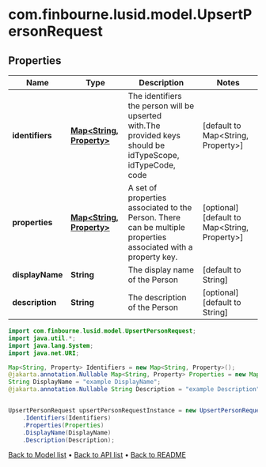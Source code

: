 # com.finbourne.lusid.model.UpsertPersonRequest

## Properties

Name | Type | Description | Notes
------------ | ------------- | ------------- | -------------
**identifiers** | [**Map&lt;String, Property&gt;**](Property.md) | The identifiers the person will be upserted with.The provided keys should be idTypeScope, idTypeCode, code | [default to Map<String, Property>]
**properties** | [**Map&lt;String, Property&gt;**](Property.md) | A set of properties associated to the Person. There can be multiple properties associated with a property key. | [optional] [default to Map<String, Property>]
**displayName** | **String** | The display name of the Person | [default to String]
**description** | **String** | The description of the Person | [optional] [default to String]

```java
import com.finbourne.lusid.model.UpsertPersonRequest;
import java.util.*;
import java.lang.System;
import java.net.URI;

Map<String, Property> Identifiers = new Map<String, Property>();
@jakarta.annotation.Nullable Map<String, Property> Properties = new Map<String, Property>();
String DisplayName = "example DisplayName";
@jakarta.annotation.Nullable String Description = "example Description";


UpsertPersonRequest upsertPersonRequestInstance = new UpsertPersonRequest()
    .Identifiers(Identifiers)
    .Properties(Properties)
    .DisplayName(DisplayName)
    .Description(Description);
```


[Back to Model list](../README.md#documentation-for-models) &#8226; [Back to API list](../README.md#documentation-for-api-endpoints) &#8226; [Back to README](../README.md)
